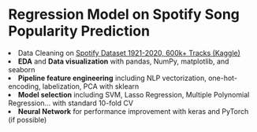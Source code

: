 # Regression Model on Spotify Song Popularity Prediction
<li>Data Cleaning on <a href="https://www.kaggle.com/datasets/yamaerenay/spotify-dataset-19212020-600k-tracks">Spotify Dataset 1921-2020, 600k+ Tracks (Kaggle)</a></li>
<li><b>EDA</b> and <b>Data visualization</b> with pandas, NumPy, matplotlib, and seaborn </li>
<li><b>Pipeline feature engineering</b> including NLP vectorization, one-hot-encoding, labelization, PCA with sklearn</li>
<li><b>Model selection</b> including SVM, Lasso Regression, Multiple Polynomial Regression... with standard 10-fold CV</li>
<li><b>Neural Network</b> for performance improvement with keras and PyTorch (if possible)</li>
